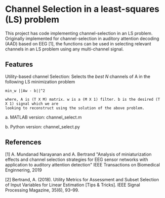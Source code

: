 # Channel Selection in a least-squares (LS) problem 
This project has code implementing channel-selection in an LS problem. Originally implemented for channel-selection in auditory attention decoding (AAD) based on EEG [1], the functions can be used in selecting relevant channels in an LS problem using any multi-channel signal.


## Features
Utility-based channel Selection: Selects the _best N_ channels of A in the following LS minimization problem 

	min_w ||Aw - b||^2
	
	where, A is (T X M) matrix. w is a (M X 1) filter. b is the desired (T X 1) signal which we are
	looking to reconstruct using the solution of the above problem.

a. MATLAB version: channel_select.m

b. Python version: channel_select.py

	


## References
[1] A. Mundanad Narayanan and A. Bertrand "Analysis of miniaturization effects and channel selection strategies for EEG sensor networks with application to auditory attention detection" IEEE Transactions on Biomedical Enginnering, 2019

[2] Bertrand, A. (2018). Utility Metrics for Assessment and Subset Selection of Input Variables for Linear Estimation [Tips & Tricks]. IEEE Signal Processing Magazine, 35(6), 93–99.
